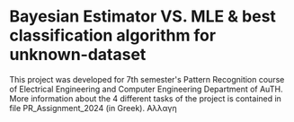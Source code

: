 # Bayesian Estimator VS. MLE & best classification algorithm for unknown-dataset
This project was developed for 7th semester's Pattern Recognition course of Electrical Engineering and Computer Engineering Department of AuTH. More information about the 4 different tasks of the project is contained in file PR_Assignment_2024 (in Greek). Αλλαγη
